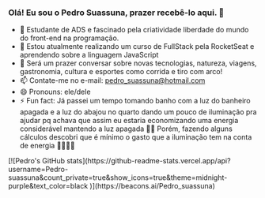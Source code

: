 ### Olá! Eu sou o Pedro Suassuna, prazer recebê-lo aqui. 👋



- 🔭 Estudante de ADS e fascinado pela criatividade liberdade do mundo do front-end na programação.
- 🌱 Estou atualmente realizando um curso de FullStack pela RocketSeat e aprendendo sobre a linguagem JavaScript
- 💬 Será um prazer conversar sobre novas tecnologias, natureza, viagens, gastronomia, cultura e esportes como corrida e tiro com arco! 
- 📫 Contate-me no e-mail: pedro_suassuna@hotmail.com
- 😄 Pronouns: ele/dele
- ⚡ Fun fact: Já passei um tempo tomando banho com a luz do banheiro apagada e a luz do abajou no quarto dando um pouco de iluminação pra ajudar pq achava que assim eu estaria economizando uma energia considerável mantendo a luz apagada 🤯😅 Porém, fazendo alguns cálculos descobri que é mínimo o gasto que a iluminação tem na conta de energia 🤣🤣🤣🤣

<div>
  [![Pedro's GitHub stats](https://github-readme-stats.vercel.app/api?username=Pedro-suassuna&count_private=true&show_icons=true&theme=midnight-purple&text_color=black )](https://beacons.ai/Pedro_suassuna)
</div>
